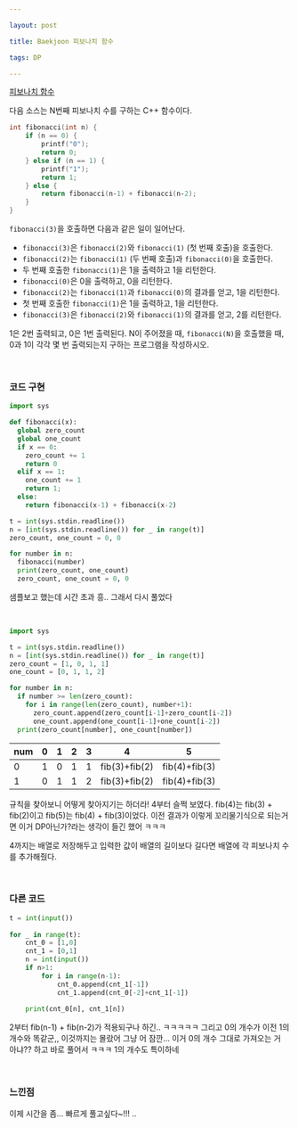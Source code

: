 ```yaml
---

layout: post

title: Baekjoon 피보나치 함수

tags: DP

---
```


[피보나치 함수](https://www.acmicpc.net/problem/1003)

다음 소스는 N번째 피보나치 수를 구하는 C++ 함수이다.

```cpp
int fibonacci(int n) {
    if (n == 0) {
        printf("0");
        return 0;
    } else if (n == 1) {
        printf("1");
        return 1;
    } else {
        return fibonacci(n‐1) + fibonacci(n‐2);
    }
}
```

`fibonacci(3)`을 호출하면 다음과 같은 일이 일어난다.

- `fibonacci(3)`은 `fibonacci(2)`와 `fibonacci(1)` (첫 번째 호출)을 호출한다.
- `fibonacci(2)`는 `fibonacci(1)` (두 번째 호출)과 `fibonacci(0)`을 호출한다.
- 두 번째 호출한 `fibonacci(1)`은 1을 출력하고 1을 리턴한다.
- `fibonacci(0)`은 0을 출력하고, 0을 리턴한다.
- `fibonacci(2)`는 `fibonacci(1)`과 `fibonacci(0)`의 결과를 얻고, 1을 리턴한다.
- 첫 번째 호출한 `fibonacci(1)`은 1을 출력하고, 1을 리턴한다.
- `fibonacci(3)`은 `fibonacci(2)`와 `fibonacci(1)`의 결과를 얻고, 2를 리턴한다.

1은 2번 출력되고, 0은 1번 출력된다. N이 주어졌을 때, `fibonacci(N)`을 호출했을 때, 0과 1이 각각 몇 번 출력되는지 구하는 프로그램을 작성하시오.

<br/>

### 코드 구현

```python
import sys

def fibonacci(x):
  global zero_count
  global one_count
  if x == 0:
    zero_count += 1
    return 0
  elif x == 1:
    one_count += 1
    return 1;
  else:
    return fibonacci(x-1) + fibonacci(x-2)

t = int(sys.stdin.readline())
n = [int(sys.stdin.readline()) for _ in range(t)]
zero_count, one_count = 0, 0

for number in n:
  fibonacci(number)
  print(zero_count, one_count)
  zero_count, one_count = 0, 0
```

샘플보고 했는데 시간 초과 흥.. 그래서 다시 풀었다

<br/>

```python
import sys

t = int(sys.stdin.readline())
n = [int(sys.stdin.readline()) for _ in range(t)]
zero_count = [1, 0, 1, 1]
one_count = [0, 1, 1, 2]

for number in n:
  if number >= len(zero_count):
    for i in range(len(zero_count), number+1):
      zero_count.append(zero_count[i-1]+zero_count[i-2])
      one_count.append(one_count[i-1]+one_count[i-2])
  print(zero_count[number], one_count[number])
```

| num | 0   | 1   | 2   | 3   | 4             | 5             |
| --- | --- | --- | --- | --- | ------------- | ------------- |
| 0   | 1   | 0   | 1   | 1   | fib(3)+fib(2) | fib(4)+fib(3) |
| 1   | 0   | 1   | 1   | 2   | fib(3)+fib(2) | fib(4)+fib(3) |

규칙을 찾아보니 어떻게 찾아지기는 하더라! 4부터 슬쩍 보였다. fib(4)는 fib(3) + fib(2)이고 fib(5)는 fib(4) + fib(3)이었다. 이전 결과가 이렇게 꼬리물기식으로 되는거면 이거 DP아닌가?라는 생각이 들긴 했어 ㅋㅋㅋ

4까지는 배열로 저장해두고 입력한 값이 배열의 길이보다 길다면 배열에 각 피보나치 수를 추가해줬다.

<br/>

### 다른 코드

```python
t = int(input())
 
for _ in range(t):
    cnt_0 = [1,0]
    cnt_1 = [0,1]
    n = int(input())
    if n>1:
        for i in range(n-1):
            cnt_0.append(cnt_1[-1])
            cnt_1.append(cnt_0[-2]+cnt_1[-1]) 
 
    print(cnt_0[n], cnt_1[n])
```

2부터 fib(n-1) + fib(n-2)가 적용되구나 하긴.. ㅋㅋㅋㅋㅋ 그리고 0의 개수가 이전 1의 개수와 똑같군,, 이것까지는 몰랐어 그냥 어 잠깐... 이거 0의 개수 그대로 가져오는 거 아냐?? 하고 바로 풀어서 ㅋㅋㅋ 1의 개수도 특이하네

<br/>

### 느낀점

이제 시간을 좀... 빠르게 풀고싶다~!!! ..


